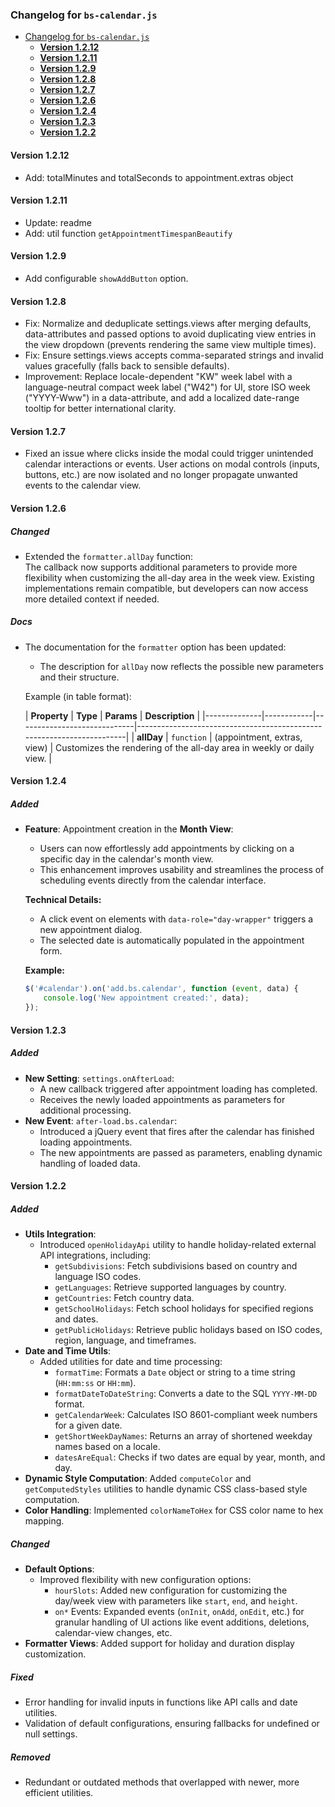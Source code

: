 ### Changelog for `bs-calendar.js`

- [Changelog for `bs-calendar.js`](#changelog-for-bs-calendarjs)
    * [**Version 1.2.12**](#version-1212)
    * [**Version 1.2.11**](#version-1211)
    * [**Version 1.2.9**](#version-129)
    * [**Version 1.2.8**](#version-128)
    * [**Version 1.2.7**](#version-127)
    * [**Version 1.2.6**](#version-126)
    * [**Version 1.2.4**](#version-124)
    * [**Version 1.2.3**](#version-123)
    * [**Version 1.2.2**](#version-122)

#### **Version 1.2.12**

- Add: totalMinutes and totalSeconds to appointment.extras object

#### **Version 1.2.11**

- Update: readme
- Add: util function `getAppointmentTimespanBeautify`

#### **Version 1.2.9**

- Add configurable `showAddButton` option.

#### **Version 1.2.8**

- Fix: Normalize and deduplicate settings.views after merging defaults, data-attributes and passed options to avoid duplicating view entries in the view dropdown (prevents rendering the same view multiple times).
- Fix: Ensure settings.views accepts comma-separated strings and invalid values gracefully (falls back to sensible defaults).
- Improvement: Replace locale-dependent "KW" week label with a language-neutral compact week label ("W42") for UI, store ISO week ("YYYY-Www") in a data-attribute, and add a localized date-range tooltip for better international clarity.

#### **Version 1.2.7**

- Fixed an issue where clicks inside the modal could trigger unintended calendar interactions or events. User actions on
  modal controls (inputs, buttons, etc.) are now isolated and no longer propagate unwanted events to the calendar view.

#### **Version 1.2.6**

##### **Changed**

- Extended the `formatter.allDay` function:  
  The callback now supports additional parameters to provide more flexibility when customizing the all-day area in the
  week view. Existing implementations remain compatible, but developers can now access more detailed context if needed.

##### **Docs**

- The documentation for the `formatter` option has been updated:
    - The description for `allDay` now reflects the possible new parameters and their structure.

  Example (in table format):

  | **Property** | **Type**   | **Params**                  | **Description**                                                       | 
      |--------------|------------|-----------------------------|-----------------------------------------------------------------------|
  | **allDay**   | `function` | (appointment, extras, view) | Customizes the rendering of the all-day area in weekly or daily view. |

#### **Version 1.2.4**

##### **Added**

- **Feature**: Appointment creation in the **Month View**:
    - Users can now effortlessly add appointments by clicking on a specific day in the calendar's month view.
    - This enhancement improves usability and streamlines the process of scheduling events directly from the calendar
      interface.

  **Technical Details:**
    - A click event on elements with `data-role="day-wrapper"` triggers a new appointment dialog.
    - The selected date is automatically populated in the appointment form.

  **Example:**
  ```javascript
  $('#calendar').on('add.bs.calendar', function (event, data) {
      console.log('New appointment created:', data);
  });
  ```

#### **Version 1.2.3**

##### **Added**

- **New Setting**: `settings.onAfterLoad`:
    - A new callback triggered after appointment loading has completed.
    - Receives the newly loaded appointments as parameters for additional processing.
- **New Event**: `after-load.bs.calendar`:
    - Introduced a jQuery event that fires after the calendar has finished loading appointments.
    - The new appointments are passed as parameters, enabling dynamic handling of loaded data.

#### **Version 1.2.2**

##### **Added**

- **Utils Integration**:
    - Introduced `openHolidayApi` utility to handle holiday-related external API integrations, including:
        - `getSubdivisions`: Fetch subdivisions based on country and language ISO codes.
        - `getLanguages`: Retrieve supported languages by country.
        - `getCountries`: Fetch country data.
        - `getSchoolHolidays`: Fetch school holidays for specified regions and dates.
        - `getPublicHolidays`: Retrieve public holidays based on ISO codes, region, language, and timeframes.
- **Date and Time Utils**:
    - Added utilities for date and time processing:
        - `formatTime`: Formats a `Date` object or string to a time string (`HH:mm:ss` or `HH:mm`).
        - `formatDateToDateString`: Converts a date to the SQL `YYYY-MM-DD` format.
        - `getCalendarWeek`: Calculates ISO 8601-compliant week numbers for a given date.
        - `getShortWeekDayNames`: Returns an array of shortened weekday names based on a locale.
        - `datesAreEqual`: Checks if two dates are equal by year, month, and day.
- **Dynamic Style Computation**: Added `computeColor` and `getComputedStyles` utilities to handle dynamic CSS
  class-based style computation.
- **Color Handling**: Implemented `colorNameToHex` for CSS color name to hex mapping.

##### **Changed**

- **Default Options**:
    - Improved flexibility with new configuration options:
        - `hourSlots`: Added new configuration for customizing the day/week view with parameters like `start`, `end`,
          and `height`.
        - `on*` Events: Expanded events (`onInit`, `onAdd`, `onEdit`, etc.) for granular handling of UI actions like
          event additions, deletions, calendar-view changes, etc.
- **Formatter Views**: Added support for holiday and duration display customization.

##### **Fixed**

- Error handling for invalid inputs in functions like API calls and date utilities.
- Validation of default configurations, ensuring fallbacks for undefined or null settings.

##### **Removed**

- Redundant or outdated methods that overlapped with newer, more efficient utilities.
